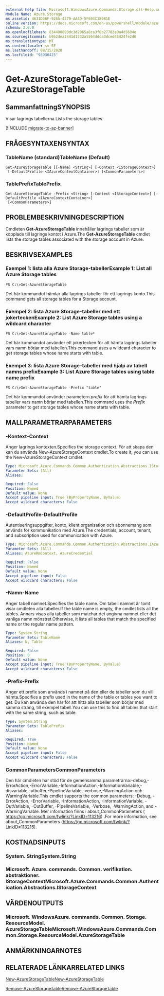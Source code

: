```yaml
---
external help file: Microsoft.WindowsAzure.Commands.Storage.dll-Help.xml
Module Name: Azure.Storage
ms.assetid: 4631D36F-926A-4279-AA4D-5F694C18081E
online version: https://docs.microsoft.com/en-us/powershell/module/azure.storage/get-azurestoragetable
schema: 2.0.0
ms.openlocfilehash: 834400893dc3d2065a8ca3f0b27783e0a4d5604e
ms.sourcegitcommit: b9b2dea3441d1532a5564ddca3dced45424fe2d6
ms.translationtype: MT
ms.contentlocale: sv-SE
ms.lasthandoff: 08/15/2020
ms.locfileid: "93930425"
---
```

# <span data-ttu-id="65109-101">Get-AzureStorageTable</span><span class="sxs-lookup"><span data-stu-id="65109-101">Get-AzureStorageTable</span></span>

## <span data-ttu-id="65109-102">Sammanfattning</span><span class="sxs-lookup"><span data-stu-id="65109-102">SYNOPSIS</span></span>
<span data-ttu-id="65109-103">Visar lagrings tabellerna.</span><span class="sxs-lookup"><span data-stu-id="65109-103">Lists the storage tables.</span></span>

[!INCLUDE [migrate-to-az-banner](../../includes/migrate-to-az-banner.md)]

## <span data-ttu-id="65109-104">FRÅGESYNTAXEN</span><span class="sxs-lookup"><span data-stu-id="65109-104">SYNTAX</span></span>

### <span data-ttu-id="65109-105">TableName (standard)</span><span class="sxs-lookup"><span data-stu-id="65109-105">TableName (Default)</span></span>
```
Get-AzureStorageTable [[-Name] <String>] [-Context <IStorageContext>]
 [-DefaultProfile <IAzureContextContainer>] [<CommonParameters>]
```

### <span data-ttu-id="65109-106">TablePrefix</span><span class="sxs-lookup"><span data-stu-id="65109-106">TablePrefix</span></span>
```
Get-AzureStorageTable -Prefix <String> [-Context <IStorageContext>] [-DefaultProfile <IAzureContextContainer>]
 [<CommonParameters>]
```

## <span data-ttu-id="65109-107">PROBLEMBESKRIVNING</span><span class="sxs-lookup"><span data-stu-id="65109-107">DESCRIPTION</span></span>
<span data-ttu-id="65109-108">Cmdleten **Get-AzureStorageTable** innehåller lagrings tabeller som är kopplade till lagrings kontot i Azure.</span><span class="sxs-lookup"><span data-stu-id="65109-108">The **Get-AzureStorageTable** cmdlet lists the storage tables associated with the storage account in Azure.</span></span>

## <span data-ttu-id="65109-109">BESKRIVS</span><span class="sxs-lookup"><span data-stu-id="65109-109">EXAMPLES</span></span>

### <span data-ttu-id="65109-110">Exempel 1: lista alla Azure Storage-tabeller</span><span class="sxs-lookup"><span data-stu-id="65109-110">Example 1: List all Azure Storage tables</span></span>
```
PS C:\>Get-AzureStorageTable
```

<span data-ttu-id="65109-111">Det här kommandot hämtar alla lagrings tabeller för ett lagrings konto.</span><span class="sxs-lookup"><span data-stu-id="65109-111">This command gets all storage tables for a Storage account.</span></span>

### <span data-ttu-id="65109-112">Exempel 2: lista Azure Storage-tabeller med ett jokertecken</span><span class="sxs-lookup"><span data-stu-id="65109-112">Example 2: List Azure Storage tables using a wildcard character</span></span>
```
PS C:\>Get-AzureStorageTable -Name table*
```

<span data-ttu-id="65109-113">Det här kommandot använder ett jokertecken för att hämta lagrings tabeller vars namn börjar med tabellen.</span><span class="sxs-lookup"><span data-stu-id="65109-113">This command uses a wildcard character to get storage tables whose name starts with table.</span></span>

### <span data-ttu-id="65109-114">Exempel 3: lista Azure Storage-tabeller med hjälp av tabell namns prefix</span><span class="sxs-lookup"><span data-stu-id="65109-114">Example 3: List Azure Storage tables using table name prefix</span></span>
```
PS C:\>Get-AzureStorageTable -Prefix "table"
```

<span data-ttu-id="65109-115">Det här kommandot använder parametern *prefix* för att hämta lagrings tabeller vars namn börjar med tabellen.</span><span class="sxs-lookup"><span data-stu-id="65109-115">This command uses the *Prefix* parameter to get storage tables whose name starts with table.</span></span>

## <span data-ttu-id="65109-116">MALLPARAMETRAR</span><span class="sxs-lookup"><span data-stu-id="65109-116">PARAMETERS</span></span>

### <span data-ttu-id="65109-117">-Kontext</span><span class="sxs-lookup"><span data-stu-id="65109-117">-Context</span></span>
<span data-ttu-id="65109-118">Anger lagrings kontexten.</span><span class="sxs-lookup"><span data-stu-id="65109-118">Specifies the storage context.</span></span>
<span data-ttu-id="65109-119">För att skapa den kan du använda New-AzureStorageContext cmdlet.</span><span class="sxs-lookup"><span data-stu-id="65109-119">To create it, you can use the New-AzureStorageContext cmdlet.</span></span>

```yaml
Type: Microsoft.Azure.Commands.Common.Authentication.Abstractions.IStorageContext
Parameter Sets: (All)
Aliases:

Required: False
Position: Named
Default value: None
Accept pipeline input: True (ByPropertyName, ByValue)
Accept wildcard characters: False
```

### <span data-ttu-id="65109-120">-DefaultProfile</span><span class="sxs-lookup"><span data-stu-id="65109-120">-DefaultProfile</span></span>
<span data-ttu-id="65109-121">Autentiseringsuppgifter, konto, klient organisation och abonnemang som används för kommunikation med Azure.</span><span class="sxs-lookup"><span data-stu-id="65109-121">The credentials, account, tenant, and subscription used for communication with Azure.</span></span>

```yaml
Type: Microsoft.Azure.Commands.Common.Authentication.Abstractions.IAzureContextContainer
Parameter Sets: (All)
Aliases: AzureRmContext, AzureCredential

Required: False
Position: Named
Default value: None
Accept pipeline input: False
Accept wildcard characters: False
```

### <span data-ttu-id="65109-122">-Namn</span><span class="sxs-lookup"><span data-stu-id="65109-122">-Name</span></span>
<span data-ttu-id="65109-123">Anger tabell namnet.</span><span class="sxs-lookup"><span data-stu-id="65109-123">Specifies the table name.</span></span>
<span data-ttu-id="65109-124">Om tabell namnet är tomt visar cmdleten alla tabeller.</span><span class="sxs-lookup"><span data-stu-id="65109-124">If the table name is empty, the cmdlet lists all the tables.</span></span>
<span data-ttu-id="65109-125">Annars visas alla tabeller som matchar det angivna namnet eller det vanliga namn mönstret.</span><span class="sxs-lookup"><span data-stu-id="65109-125">Otherwise, it lists all tables that match the specified name or the regular name pattern.</span></span>

```yaml
Type: System.String
Parameter Sets: TableName
Aliases: N, Table

Required: False
Position: 0
Default value: None
Accept pipeline input: True (ByPropertyName, ByValue)
Accept wildcard characters: False
```

### <span data-ttu-id="65109-126">-Prefix</span><span class="sxs-lookup"><span data-stu-id="65109-126">-Prefix</span></span>
<span data-ttu-id="65109-127">Anger ett prefix som används i namnet på den eller de tabeller som du vill hämta.</span><span class="sxs-lookup"><span data-stu-id="65109-127">Specifies a prefix used in the name of the table or tables you want to get.</span></span>
<span data-ttu-id="65109-128">Du kan använda den här för att hitta alla tabeller som börjar med samma sträng, till exempel tabell.</span><span class="sxs-lookup"><span data-stu-id="65109-128">You can use this to find all tables that start with the same string, such as table.</span></span>

```yaml
Type: System.String
Parameter Sets: TablePrefix
Aliases:

Required: True
Position: Named
Default value: None
Accept pipeline input: False
Accept wildcard characters: False
```

### <span data-ttu-id="65109-129">CommonParameters</span><span class="sxs-lookup"><span data-stu-id="65109-129">CommonParameters</span></span>
<span data-ttu-id="65109-130">Den här cmdleten har stöd för de gemensamma parametrarna:-debug,-ErrorAction,-ErrorVariable,-InformationAction,-InformationVariable,-disvariable,-utbuffer,-PipelineVariable,-verbose,-WarningAction och-WarningVariable.</span><span class="sxs-lookup"><span data-stu-id="65109-130">This cmdlet supports the common parameters: -Debug, -ErrorAction, -ErrorVariable, -InformationAction, -InformationVariable, -OutVariable, -OutBuffer, -PipelineVariable, -Verbose, -WarningAction, and -WarningVariable.</span></span> <span data-ttu-id="65109-131">Mer information finns i about_CommonParameters ( https://go.microsoft.com/fwlink/?LinkID=113216) .</span><span class="sxs-lookup"><span data-stu-id="65109-131">For more information, see about_CommonParameters (https://go.microsoft.com/fwlink/?LinkID=113216).</span></span>

## <span data-ttu-id="65109-132">KOSTNADS</span><span class="sxs-lookup"><span data-stu-id="65109-132">INPUTS</span></span>

### <span data-ttu-id="65109-133">System. String</span><span class="sxs-lookup"><span data-stu-id="65109-133">System.String</span></span>

### <span data-ttu-id="65109-134">Microsoft. Azure. commands. Common. verifikation. abstraktioner. IStorageContext</span><span class="sxs-lookup"><span data-stu-id="65109-134">Microsoft.Azure.Commands.Common.Authentication.Abstractions.IStorageContext</span></span>

## <span data-ttu-id="65109-135">VÄRDEN</span><span class="sxs-lookup"><span data-stu-id="65109-135">OUTPUTS</span></span>

### <span data-ttu-id="65109-136">Microsoft. WindowsAzure. commands. Common. Storage. ResourceModel. AzureStorageTable</span><span class="sxs-lookup"><span data-stu-id="65109-136">Microsoft.WindowsAzure.Commands.Common.Storage.ResourceModel.AzureStorageTable</span></span>

## <span data-ttu-id="65109-137">ANMÄRKNINGAR</span><span class="sxs-lookup"><span data-stu-id="65109-137">NOTES</span></span>

## <span data-ttu-id="65109-138">RELATERADE LÄNKAR</span><span class="sxs-lookup"><span data-stu-id="65109-138">RELATED LINKS</span></span>

[<span data-ttu-id="65109-139">New-AzureStorageTable</span><span class="sxs-lookup"><span data-stu-id="65109-139">New-AzureStorageTable</span></span>](./New-AzureStorageTable.md)

[<span data-ttu-id="65109-140">Remove-AzureStorageTable</span><span class="sxs-lookup"><span data-stu-id="65109-140">Remove-AzureStorageTable</span></span>](./Remove-AzureStorageTable.md)


